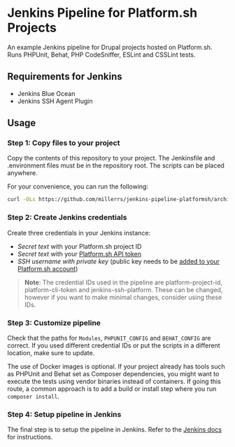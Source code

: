 # Jenkins Pipeline for Platform.sh Projects

An example Jenkins pipeline for Drupal projects hosted on Platform.sh. Runs PHPUnit, Behat, PHP CodeSniffer, ESLint and CSSLint tests.

## Requirements for Jenkins
 * Jenkins Blue Ocean
 * Jenkins SSH Agent Plugin

## Usage

### Step 1: Copy files to your project

Copy the contents of this repository to your project.  The Jenkinsfile and .environment files must be in the repository root. The scripts can be placed anywhere.

For your convenience, you can run the following:

```bash
curl -OLs https://github.com/millerrs/jenkins-pipeline-platformsh/archive/master.zip && unzip -qn master.zip && rm master.zip && rsync -av --exclude=README.md jenkins-pipeline-platformsh-master/ . && rm -rf jenkins-pipeline-platformsh-master
```

### Step 2: Create Jenkins credentials

Create three credentials in your Jenkins instance:
                                                                                
* *Secret text* with your Platform.sh project ID
* *Secret text* with your [Platform.sh API token](https://docs.platform.sh/gettingstarted/cli/api-tokens.html)
* *SSH username with private key* (public key needs to be [added to your Platform.sh account](https://docs.platform.sh/development/ssh.html))

> **Note**: The credential IDs used in the pipeline are platform-project-id, platform-cli-token and jenkins-ssh-platform. These can be changed, however if you want to make minimal changes, consider using these IDs.

### Step 3: Customize pipeline

Check that the paths for `Modules`, `PHPUNIT_CONFIG` and `BEHAT_CONFIG` are correct. If you used different credential IDs or put the scripts in a different location, make sure to update.

The use of Docker images is optional.  If your project already has tools such as PHPUnit and Behat set as Composer dependencies, you might want to execute the tests using vendor binaries instead of containers. If going this route, a common approach is to add a build or install step where you run `composer install`.

### Step 4: Setup pipeline in Jenkins

The final step is to setup the pipeline in Jenkins.  Refer to the [Jenkins docs](https://jenkins.io/doc/book/blueocean/creating-pipelines/) for instructions.
